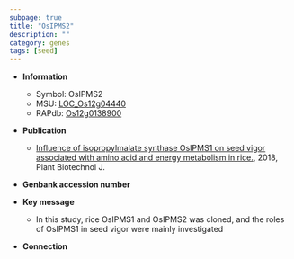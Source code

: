 ```yaml
---
subpage: true
title: "OsIPMS2"
description: ""
category: genes
tags: [seed]
---
```


* **Information**  
    + Symbol: OsIPMS2  
    + MSU: [LOC_Os12g04440](http://rice.plantbiology.msu.edu/cgi-bin/ORF_infopage.cgi?orf=LOC_Os12g04440)  
    + RAPdb: [Os12g0138900](http://rapdb.dna.affrc.go.jp/viewer/gbrowse_details/irgsp1?name=Os12g0138900)  

* **Publication**  
    + [Influence of isopropylmalate synthase OsIPMS1 on seed vigor associated with amino acid and energy metabolism in rice.](http://www.ncbi.nlm.nih.gov/pubmed?term=Influence+of+isopropylmalate+synthase+OsIPMS1+on+seed+vigor+associated+with+amino+acid+and+energy+metabolism+in+rice.%5BTitle%5D), 2018, Plant Biotechnol J.

* **Genbank accession number**  

* **Key message**  
    + In this study, rice OsIPMS1 and OsIPMS2 was cloned, and the roles of OsIPMS1 in seed vigor were mainly investigated

* **Connection**  



